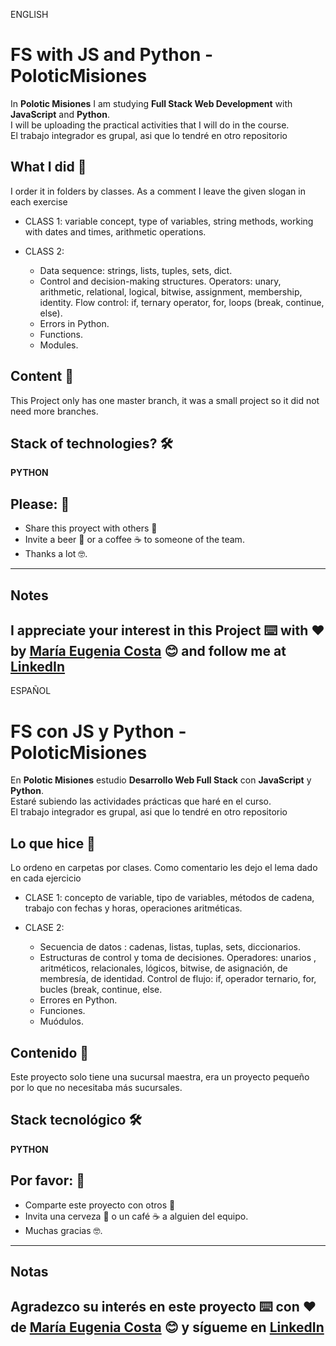 ENGLISH

# FS with JS and Python - PoloticMisiones

In **Polotic Misiones** I am studying **Full Stack Web Development** with **JavaScript** and **Python**. <br>
I will be uploading the practical activities that I will do in the course. <br>
El trabajo integrador es grupal, asi que lo tendré en otro repositorio

## What I did 🚀
I order it in folders by classes. As a comment I leave the given slogan in each exercise

* CLASS 1: variable concept, type of variables, string methods, working with dates and times, arithmetic operations.

* CLASS 2: 
  * Data sequence: strings, lists, tuples, sets, dict. 
  * Control and decision-making structures. Operators: unary, arithmetic, relational, logical, bitwise, assignment, membership, identity. Flow control: if, ternary operator, for, loops (break, continue, else). 
  * Errors in Python. 
  * Functions. 
  * Modules.

## Content 🚀
This Project only has one master branch, it was a small project so it did not need more branches.

## Stack of technologies?  🛠️

**PYTHON**

## Please: 🎁

* Share this proyect with others 📢
* Invite a beer 🍺 or a coffee ☕  to someone of the team. 
* Thanks a lot 🤓.

---
## Notes
I appreciate your interest in this Project ⌨️ with ❤️ by [María Eugenia Costa](https://github.com/eugenia1984) 😊 and follow me at [LinkedIn](http://www.linkedin.com/in/maríaeugeniacosta) 
---

ESPAÑOL

# FS con JS y Python - PoloticMisiones

En **Polotic Misiones** estudio **Desarrollo Web Full Stack** con **JavaScript** y **Python**. <br>
Estaré subiendo las actividades prácticas que haré en el curso. <br>
El trabajo integrador es grupal, asi que lo tendré en otro repositorio

## Lo que hice 🚀
Lo ordeno en carpetas por clases. Como comentario les dejo el lema dado en cada ejercicio

* CLASE 1: concepto de variable, tipo de variables, métodos de cadena, trabajo con fechas y horas, operaciones aritméticas.

* CLASE 2: 
  * Secuencia de datos : cadenas, listas, tuplas, sets, diccionarios. 
  * Estructuras de control y toma de decisiones. Operadores: unarios , aritméticos, relacionales, lógicos, bitwise, de asignación, de membresía, de identidad. Control de flujo: if, operador ternario, for, bucles (break, continue, else.
  * Errores en Python. 
  * Funciones. 
  * Muódulos.

## Contenido 🚀
Este proyecto solo tiene una sucursal maestra, era un proyecto pequeño por lo que no necesitaba más sucursales.

## Stack tecnológico 🛠️

**PYTHON**

## Por favor: 🎁

* Comparte este proyecto con otros 📢
* Invita una cerveza 🍺 o un café ☕ a alguien del equipo.
* Muchas gracias 🤓.

---
## Notas
Agradezco su interés en este proyecto ⌨️ con ❤️ de [María Eugenia Costa](https://github.com/eugenia1984) 😊 y sígueme en [LinkedIn](http://www.linkedin.com/in/maríaeugeniacosta)
---
